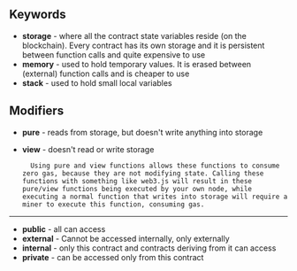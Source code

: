 ## Keywords

- **storage** - where all the contract state variables reside (on the blockchain). Every contract has its own storage and it is persistent between function calls and quite expensive to use
- **memory** - used to hold temporary values. It is erased between (external) function calls and is cheaper to use
- **stack** - used to hold small local variables



## Modifiers

- **pure** - reads from storage, but doesn't write anything into storage
- **view** -  doesn't read or write storage


        Using pure and view functions allows these functions to consume zero gas, because they are not modifying state. Calling these functions with something like web3.js will result in these pure/view functions being executed by your own node, while executing a normal function that writes into storage will require a miner to execute this function, consuming gas.

---

- **public** - all can access
- **external** - Cannot be accessed internally, only externally
- **internal** - only this contract and contracts deriving from it can access
- **private** - can be accessed only from this contract